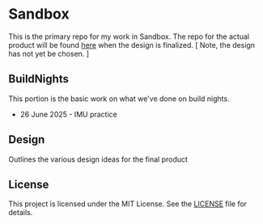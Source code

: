 
# Sandbox

This is the primary repo for my work in Sandbox. The repo for the actual product will be found [here]() when the design is finalized. \[ Note, the design has not yet be chosen. \]

## BuildNights

This portion is the basic work on what we've done on build nights.

- 26 June 2025 - IMU practice

## Design

Outlines the various design ideas for the final product

## License

This project is licensed under the MIT License. See the [LICENSE](LICENSE) file for details.

